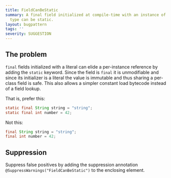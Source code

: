 ```yaml
---
title: FieldCanBeStatic
summary: A final field initialized at compile-time with an instance of an immutable
  type can be static.
layout: bugpattern
tags: ''
severity: SUGGESTION
---
```


<!--
*** AUTO-GENERATED, DO NOT MODIFY ***
To make changes, edit the @BugPattern annotation or the explanation in docs/bugpattern.
-->


## The problem
`final` fields initialized with a literal can elide a per-instance reference by
adding the `static` keyword. Since the field is `final` it is unmodifiable and
since its initializer is a literal the value is immutable and thus sharing a
per-class field is safe. This also allows a simpler constant load bytecode
instead of a field lookup.

That is, prefer this:

```java
static final String string = "string";
static final int number = 42;
```

Not this:

```java
final String string = "string";
final int number = 42;
```

## Suppression
Suppress false positives by adding the suppression annotation `@SuppressWarnings("FieldCanBeStatic")` to the enclosing element.
